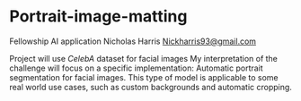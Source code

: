 # Portrait-image-matting
Fellowship AI application
Nicholas Harris
Nickharris93@gmail.com

Project will use _CelebA_ dataset for facial images
My interpretation of the challenge will focus on a specific implementation: Automatic portrait segmentation for facial images.
This type of model is applicable to some real world use cases, such as custom backgrounds and automatic cropping.
